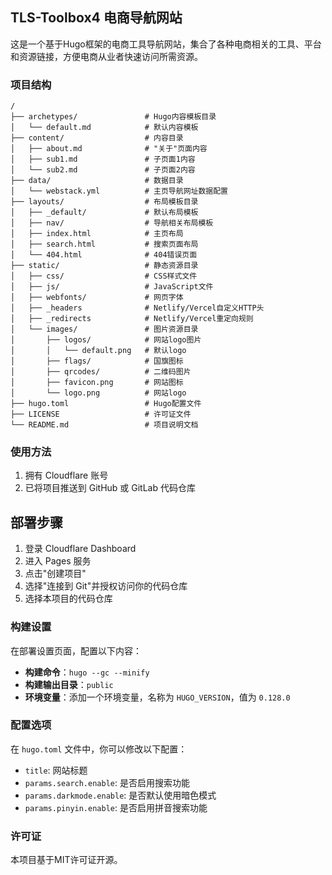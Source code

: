 ## TLS-Toolbox4 电商导航网站

这是一个基于Hugo框架的电商工具导航网站，集合了各种电商相关的工具、平台和资源链接，方便电商从业者快速访问所需资源。

### 项目结构

```
/
├── archetypes/               # Hugo内容模板目录
│   └── default.md            # 默认内容模板
├── content/                  # 内容目录
│   ├── about.md              # "关于"页面内容
│   ├── sub1.md               # 子页面1内容
│   └── sub2.md               # 子页面2内容
├── data/                     # 数据目录
│   └── webstack.yml          # 主页导航网址数据配置
├── layouts/                  # 布局模板目录
│   ├── _default/             # 默认布局模板
│   ├── nav/                  # 导航相关布局模板
│   ├── index.html            # 主页布局
│   ├── search.html           # 搜索页面布局
│   └── 404.html              # 404错误页面
├── static/                   # 静态资源目录
│   ├── css/                  # CSS样式文件
│   ├── js/                   # JavaScript文件
│   ├── webfonts/             # 网页字体
│   ├── _headers              # Netlify/Vercel自定义HTTP头
│   ├── _redirects            # Netlify/Vercel重定向规则
│   └── images/               # 图片资源目录
│       ├── logos/            # 网站logo图片
│       │   └── default.png   # 默认logo
│       ├── flags/            # 国旗图标
│       ├── qrcodes/          # 二维码图片
│       ├── favicon.png       # 网站图标
│       └── logo.png          # 网站logo
├── hugo.toml                 # Hugo配置文件
├── LICENSE                   # 许可证文件
└── README.md                 # 项目说明文档
```

### 使用方法

1. 拥有 Cloudflare 账号
2. 已将项目推送到 GitHub 或 GitLab 代码仓库
## 部署步骤
1. 登录 Cloudflare Dashboard
2. 进入 Pages 服务
3. 点击"创建项目"
4. 选择"连接到 Git"并授权访问你的代码仓库
5. 选择本项目的代码仓库
### 构建设置
在部署设置页面，配置以下内容：
- **构建命令**：`hugo --gc --minify`
- **构建输出目录**：`public`
- **环境变量**：添加一个环境变量，名称为 `HUGO_VERSION`，值为 `0.128.0`


### 配置选项

在 `hugo.toml` 文件中，你可以修改以下配置：

- `title`: 网站标题
- `params.search.enable`: 是否启用搜索功能
- `params.darkmode.enable`: 是否默认使用暗色模式
- `params.pinyin.enable`: 是否启用拼音搜索功能

### 许可证

本项目基于MIT许可证开源。
